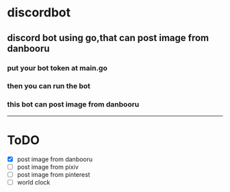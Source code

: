 # discordbot
## discord bot using go,that can post image from danbooru

### put your bot token at main.go
### then you can run the bot
### this bot can post image from danbooru
---
# ToDO
- [x] post image from danbooru
- [ ] post image from pixiv
- [ ] post image from pinterest
- [ ] world clock
